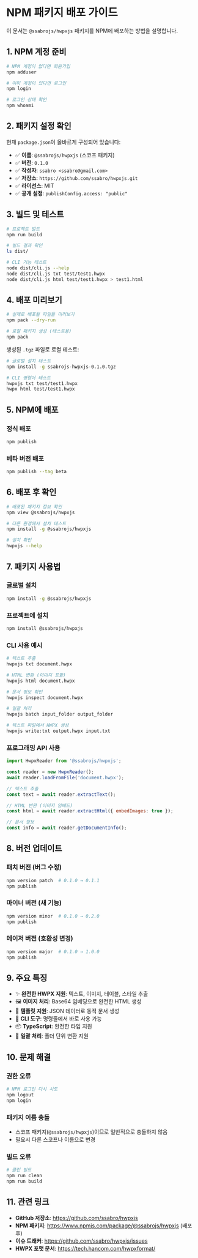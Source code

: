 # NPM 패키지 배포 가이드

이 문서는 `@ssabrojs/hwpxjs` 패키지를 NPM에 배포하는 방법을 설명합니다.

## 1. NPM 계정 준비

```bash
# NPM 계정이 없다면 회원가입
npm adduser

# 이미 계정이 있다면 로그인
npm login

# 로그인 상태 확인
npm whoami
```

## 2. 패키지 설정 확인

현재 `package.json`이 올바르게 구성되어 있습니다:

- ✅ **이름**: `@ssabrojs/hwpxjs` (스코프 패키지)
- ✅ **버전**: `0.1.0`
- ✅ **작성자**: `ssabro <ssabro@gmail.com>`
- ✅ **저장소**: `https://github.com/ssabro/hwpxjs.git`
- ✅ **라이선스**: MIT
- ✅ **공개 설정**: `publishConfig.access: "public"`

## 3. 빌드 및 테스트

```bash
# 프로젝트 빌드
npm run build

# 빌드 결과 확인
ls dist/

# CLI 기능 테스트
node dist/cli.js --help
node dist/cli.js txt test/test1.hwpx
node dist/cli.js html test/test1.hwpx > test1.html
```

## 4. 배포 미리보기

```bash
# 실제로 배포될 파일들 미리보기
npm pack --dry-run

# 로컬 패키지 생성 (테스트용)
npm pack
```

생성된 `.tgz` 파일로 로컬 테스트:

```bash
# 글로벌 설치 테스트
npm install -g ssabrojs-hwpxjs-0.1.0.tgz

# CLI 명령어 테스트
hwpxjs txt test/test1.hwpx
hwpx html test/test1.hwpx
```

## 5. NPM에 배포

### 정식 배포

```bash
npm publish
```

### 베타 버전 배포

```bash
npm publish --tag beta
```

## 6. 배포 후 확인

```bash
# 배포된 패키지 정보 확인
npm view @ssabrojs/hwpxjs

# 다른 환경에서 설치 테스트
npm install -g @ssabrojs/hwpxjs

# 설치 확인
hwpxjs --help
```

## 7. 패키지 사용법

### 글로벌 설치

```bash
npm install -g @ssabrojs/hwpxjs
```

### 프로젝트에 설치

```bash
npm install @ssabrojs/hwpxjs
```

### CLI 사용 예시

```bash
# 텍스트 추출
hwpxjs txt document.hwpx

# HTML 변환 (이미지 포함)
hwpxjs html document.hwpx

# 문서 정보 확인
hwpxjs inspect document.hwpx

# 일괄 처리
hwpxjs batch input_folder output_folder

# 텍스트 파일에서 HWPX 생성
hwpxjs write:txt output.hwpx input.txt
```

### 프로그래밍 API 사용

```javascript
import HwpxReader from '@ssabrojs/hwpxjs';

const reader = new HwpxReader();
await reader.loadFromFile('document.hwpx');

// 텍스트 추출
const text = await reader.extractText();

// HTML 변환 (이미지 임베드)
const html = await reader.extractHtml({ embedImages: true });

// 문서 정보
const info = await reader.getDocumentInfo();
```

## 8. 버전 업데이트

### 패치 버전 (버그 수정)

```bash
npm version patch  # 0.1.0 → 0.1.1
npm publish
```

### 마이너 버전 (새 기능)

```bash
npm version minor  # 0.1.0 → 0.2.0
npm publish
```

### 메이저 버전 (호환성 변경)

```bash
npm version major  # 0.1.0 → 1.0.0
npm publish
```

## 9. 주요 특징

- ✨ **완전한 HWPX 지원**: 텍스트, 이미지, 테이블, 스타일 추출
- 🖼️ **이미지 처리**: Base64 임베딩으로 완전한 HTML 생성
- 📝 **템플릿 지원**: JSON 데이터로 동적 문서 생성
- 🚀 **CLI 도구**: 명령줄에서 바로 사용 가능
- 📦 **TypeScript**: 완전한 타입 지원
- 🔄 **일괄 처리**: 폴더 단위 변환 지원

## 10. 문제 해결

### 권한 오류

```bash
# NPM 로그인 다시 시도
npm logout
npm login
```

### 패키지 이름 충돌

- 스코프 패키지(`@ssabrojs/hwpxjs`)이므로 일반적으로 충돌하지 않음
- 필요시 다른 스코프나 이름으로 변경

### 빌드 오류

```bash
# 클린 빌드
npm run clean
npm run build
```

## 11. 관련 링크

- **GitHub 저장소**: https://github.com/ssabro/hwpxjs
- **NPM 패키지**: https://www.npmjs.com/package/@ssabrojs/hwpxjs (배포 후)
- **이슈 트래커**: https://github.com/ssabro/hwpxjs/issues
- **HWPX 포맷 문서**: https://tech.hancom.com/hwpxformat/